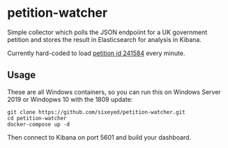# petition-watcher

Simple collector which polls the JSON endpoiint for a UK government petition and stores the result in Elasticsearch for analysis in Kibana.

Currently hard-coded to load [petition id 241584](https://petition.parliament.uk/petitions/241584) every minute.

## Usage

These are all Windows containers, so you can run this on Windows Server 2019 or Windopws 10 with the 1809 update:

```
git clone https://github.com/sixeyed/petition-watcher.git
cd petition-watcher
docker-compose up -d
```

Then connect to Kibana on port 5601 and build your dashboard.
